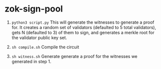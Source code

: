 # zok-sign-pool

1. `python3 script.py`
This will generate the witnesses to generate a proof for. It creates a random set of validators (defaulted to 5 total validators), gets N (defaulted to 3) of them to sign, and generates a merkle root for the validator public key set.

2. `sh compile.sh`
Compile the circuit

3. `sh witness.sh`
Generate generate a proof for the witnesses we generated in step 1.